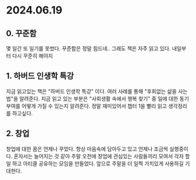 # 2024.06.19

## 0. 꾸준함

몇 일간 또 일기를 못썼다. 꾸준함은 정말 힘드네.. 그래도 책은 자주 읽고 있다. 내일부터 다시 꾸준히 해야지

## 1. 하버드 인생학 특강

지금 읽고있는 책은 "하버드 인생학 특강" 이다. 여러 사례를 통해 "후회없는 삶을 사는 법"을 알려준다. 지금 읽고 있는 부분은 "사회생활 속에서 행복 찾기" 중 일에 대한 동기부여를 어떻게 가질 수 있는지 알려준다. 정말 재미있어서 챕터 1을 빨리 읽고 생각정리를 하고싶다.

## 2. 창업

창업에 대한 꿈은 언제나 꾸었다. 항상 마음속에 담아두고 있고 언제나 조금씩 실행중이다. 혼자서는 늘어지는 것 같아 주말 오전에 창업에 관심있는 사람들끼리 모여서 각자 할 일 하고 아티클 공유하는 모임을 만들었다. 앞으로 주말을 더 일찍 가치있게 사용하길 기대한다.
